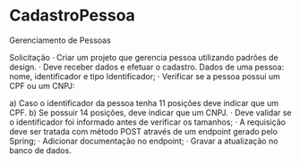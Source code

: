 # CadastroPessoa
Gerenciamento de Pessoas


Solicitação
· Criar um projeto que gerencia pessoa utilizando padrões de design.
· Deve receber dados e efetuar o cadastro. Dados de uma pessoa: nome, identificador e tipo Identificador;
· Verificar se a pessoa possui um CPF ou um CNPJ:

a) Caso o identificador da pessoa tenha 11 posições deve indicar que um CPF.
b) Se possuir 14 posições, deve indicar que um CNPJ.
·  Deve validar se o identificador foi informado antes de verificar os tamanhos;
·  A requisição deve ser tratada com método POST através de um endpoint gerado pelo Spring;
·  Adicionar documentação no endpoint;
·  Gravar a atualização no banco de dados.
